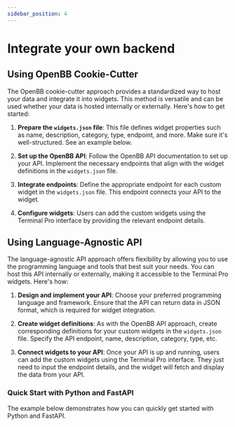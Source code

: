 ```yaml
---
sidebar_position: 4
---
```


# Integrate your own backend

## Using OpenBB Cookie-Cutter

The OpenBB cookie-cutter approach provides a standardized way to host your data and integrate it into widgets. This method is versatile and can be used whether your data is hosted internally or externally. Here's how to get started:

1. **Prepare the `widgets.json` file**: This file defines widget properties such as name, description, category, type, endpoint, and more. Make sure it's well-structured. See an example below.

2. **Set up the OpenBB API**: Follow the OpenBB API documentation to set up your API. Implement the necessary endpoints that align with the widget definitions in the `widgets.json` file.

3. **Integrate endpoints**: Define the appropriate endpoint for each custom widget in the `widgets.json` file. This endpoint connects your API to the widget.

4. **Configure widgets**: Users can add the custom widgets using the Terminal Pro interface by providing the relevant endpoint details.

## Using Language-Agnostic API

The language-agnostic API approach offers flexibility by allowing you to use the programming language and tools that best suit your needs. You can host this API internally or externally, making it accessible to the Terminal Pro widgets. Here's how:

1. **Design and implement your API**: Choose your preferred programming language and framework. Ensure that the API can return data in JSON format, which is required for widget integration.

2. **Create widget definitions**: As with the OpenBB API approach, create corresponding definitions for your custom widgets in the `widgets.json` file. Specify the API endpoint, name, description, category, type, etc.

3. **Connect widgets to your API**: Once your API is up and running, users can add the custom widgets using the Terminal Pro interface. They just need to input the endpoint details, and the widget will fetch and display the data from your API.

### Quick Start with Python and FastAPI

The example below demonstrates how you can quickly get started with Python and FastAPI.
